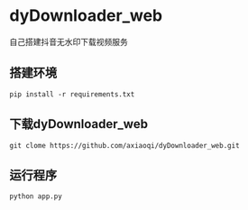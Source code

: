 # dyDownloader_web
自己搭建抖音无水印下载视频服务

## 搭建环境
`pip install -r requirements.txt`

## 下载dyDownloader_web
`git clome https://github.com/axiaoqi/dyDownloader_web.git`

## 运行程序
`python app.py`
